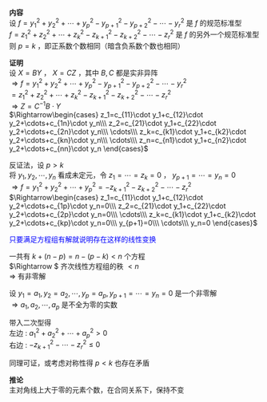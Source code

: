 **内容**  
设 $f=y_1^2+y_2^2+\cdots+y_p^2-y_{p+1}^2-y_{p+2}^2-\cdots-y_r^2$ 是 $f$ 的规范标准型  
 $f=z_1^2+z_2^2+\cdots+z_k^2-z_{k+1}^2-z_{k+2}^2-\cdots-z_r^2$ 是 $f$ 的另外一个规范标准型  
则 $p=k$ ，即正系数个数相同（暗含负系数个数也相同）  
  
**证明**  
设 $X=BY$ ， $X=CZ$ ，其中 $B,C$ 都是实非异阵  
 $\Rightarrow f=y_1^2+y_2^2+\cdots+y_p^2-y_{p+1}^2-y_{p+2}^2-\cdots-y_r^2$  
 $=z_1^2+z_2^2+\cdots+z_k^2-z_{k+1}^2-z_{k+2}^2-\cdots-z_r^2$  
 $\Rightarrow Z=C^{-1}B\cdot Y$  
 $\Rightarrow\begin{cases}  
z_1=c_{11}\cdot y_1+c_{12}\cdot y_2+\cdots+c_{1n}\cdot y_n\\\  
z_2=c_{21}\cdot y_1+c_{22}\cdot y_2+\cdots+c_{2n}\cdot y_n\\\  
\cdots\\\  
z_k=c_{k1}\cdot y_1+c_{k2}\cdot y_2+\cdots+c_{kn}\cdot y_n\\\  
\cdots\\\  
z_n=c_{n1}\cdot y_1+c_{n2}\cdot y_2+\cdots+c_{nn}\cdot y_n  
\end{cases}$  
  
反证法，设 $p>k$  
将 $y_1,y_2,\cdots,y_n$ 看成未定元，令 $z_1=\cdots=z_k=0$ ， $y_{p+1}=\cdots=y_n=0$  
 $\Rightarrow f=y_1^2+y_2^2+\cdots+y_p^2=-z_{k+1}^2-z_{k+2}^2-\cdots-z_r^2$  
 $\Rightarrow\begin{cases}  
z_1=c_{11}\cdot y_1+c_{12}\cdot y_2+\cdots+c_{1p}\cdot y_n=0\\\  
z_2=c_{21}\cdot y_1+c_{22}\cdot y_2+\cdots+c_{2p}\cdot y_n=0\\\  
\cdots\\\  
z_k=c_{k1}\cdot y_1+c_{k2}\cdot y_2+\cdots+c_{kp}\cdot y_n=0\\\  
y_{p+1}=0\\\  
\cdots\\\  
y_n=0  
\end{cases}$  
  
<font color=blue>只要满足方程组有解就说明存在这样的线性变换</font>  
  
一共有 $k+(n-p)=n-(p-k)<n$ 个方程  
 $\Rightarrow $ 齐次线性方程组的秩 $<n$  
 $\Rightarrow$ 有非零解  
  
设 $y_1=a_1,y_2=a_2,\cdots,y_p=a_p,y_{p+1}=\cdots=y_n=0$ 是一个非零解  
 $\Rightarrow a_1,a_2,\cdots,a_p$ 是不全为零的实数  
  
带入二次型得  
左边 :  $a_1^2+a_2^2+\cdots+a_p^2>0$  
右边 :  $-z_{k+1}^2-\cdots-z_r^2\leq0$  
  
同理可证，或考虑对称性得 $p<k$ 也存在矛盾  
  
**推论**  
主对角线上大于零的元素个数，在合同关系下，保持不变  
